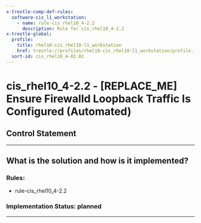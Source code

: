 ```yaml
---
x-trestle-comp-def-rules:
  software-cis_l1_workstation:
    - name: rule-cis_rhel10_4-2.2
      description: Rule for cis_rhel10_4-2.2
x-trestle-global:
  profile:
    title: rhel10-cis_rhel10-l1_workstation
    href: trestle://profiles/rhel10-cis_rhel10-l1_workstation/profile.json
  sort-id: cis_rhel10_4-02.02
---
```


# cis_rhel10_4-2.2 - \[REPLACE_ME\] Ensure Firewalld Loopback Traffic Is Configured (Automated)

## Control Statement

______________________________________________________________________

## What is the solution and how is it implemented?

<!-- For implementation status enter one of: implemented, partial, planned, alternative, not-applicable -->

<!-- Note that the list of rules under ### Rules: is read-only and changes will not be captured after assembly to JSON -->

<!-- Add control implementation description here for control: cis_rhel10_4-2.2 -->

### Rules:

  - rule-cis_rhel10_4-2.2

### Implementation Status: planned

______________________________________________________________________
